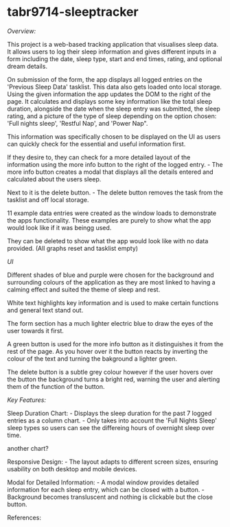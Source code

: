 # tabr9714-sleeptracker

*Overview:*

This project is a web-based tracking application that visualises sleep data. 
It allows users to log their sleep information and gives different inputs in a form including the date, sleep type, start and end times, rating, and optional dream details.

On submission of the form, the app displays all logged entries on the 'Previous Sleep Data' tasklist. This data also gets loaded onto local storage. 
Using the given information the app updates the DOM to the right of the page. It calculates and displays some key information like the total sleep duration, alongside the date when the sleep entry was submitted, the sleep rating, and a picture of the type of sleep depending on the option chosen: 'Full nights sleep', 'Restful Nap', and 'Power Nap".

This information was specifically chosen to be displayed on the UI as users can quickly check for the essential and useful information first. 

If they desire to, they can check for a more detailed layout of the information using the more info button to the right of the logged entry.
    - The more info button creates a modal that displays all the details entered and calculated about the users sleep.

Next to it is the delete button.
    - The delete button removes the task from the tasklist and off local storage.



11 example data entries were created as the window loads to demonstrate the apps functionality. These examples are purely to show what the app would look like if it was beingg used. 

They can be deleted to show what the app would look like with no data provided. 
(All graphs reset and tasklist empty)




*UI*

Different shades of blue and purple were chosen for the background and surrounding colours of the application as they are most linked to having a calming effect and suited the theme of sleep and rest.

White text highlights key information and is used to make certain functions and general text stand out. 

The form section has a much lighter electric blue to draw the eyes of the user towards it first.

A green button is used for the more info button as it distinguishes it from the rest of the page. 
As you hover over it the button reacts by inverting the colour of the text and turning the bakground a lighter green.

The delete button is a subtle grey colour however if the user hovers over the button the background turns a bright red, warning the user and alerting them of the function of the button.




*Key Features:*

Sleep Duration Chart: 
    - Displays the sleep duration for the past 7 logged entries as a column chart.
    - Only takes into account the 'Full Nights Sleep' sleep types so users can see the differeing hours of overnight sleep over time.

another chart?



Responsive Design: 
    - The layout adapts to different screen sizes, ensuring usability on both desktop and mobile devices.

Modal for Detailed Information: 
    - A modal window provides detailed information for each sleep entry, which can be closed with a button.
    - Background becomes transluscent and nothing is clickable but the close button.







References:

